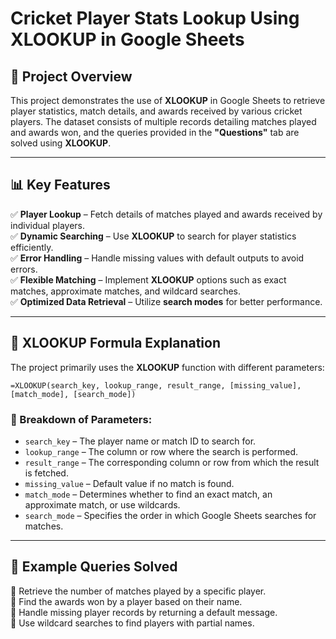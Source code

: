 # **Cricket Player Stats Lookup Using XLOOKUP in Google Sheets**

## **📌 Project Overview**
This project demonstrates the use of **XLOOKUP** in Google Sheets to retrieve player statistics, match details, and awards received by various cricket players. The dataset consists of multiple records detailing matches played and awards won, and the queries provided in the **"Questions"** tab are solved using **XLOOKUP**.


---

## **📊 Key Features**
✅ **Player Lookup** – Fetch details of matches played and awards received by individual players.  
✅ **Dynamic Searching** – Use **XLOOKUP** to search for player statistics efficiently.  
✅ **Error Handling** – Handle missing values with default outputs to avoid errors.  
✅ **Flexible Matching** – Implement **XLOOKUP** options such as exact matches, approximate matches, and wildcard searches.  
✅ **Optimized Data Retrieval** – Utilize **search modes** for better performance.  

---

## **📌 XLOOKUP Formula Explanation**
The project primarily uses the **XLOOKUP** function with different parameters:

```excel
=XLOOKUP(search_key, lookup_range, result_range, [missing_value], [match_mode], [search_mode])
```

### **🔹 Breakdown of Parameters:**
- `search_key` – The player name or match ID to search for.  
- `lookup_range` – The column or row where the search is performed.  
- `result_range` – The corresponding column or row from which the result is fetched.  
- `missing_value` – Default value if no match is found.  
- `match_mode` – Determines whether to find an exact match, an approximate match, or use wildcards.  
- `search_mode` – Specifies the order in which Google Sheets searches for matches.  


---

## **📌 Example Queries Solved**
📍 Retrieve the number of matches played by a specific player.  
📍 Find the awards won by a player based on their name.  
📍 Handle missing player records by returning a default message.  
📍 Use wildcard searches to find players with partial names. 
